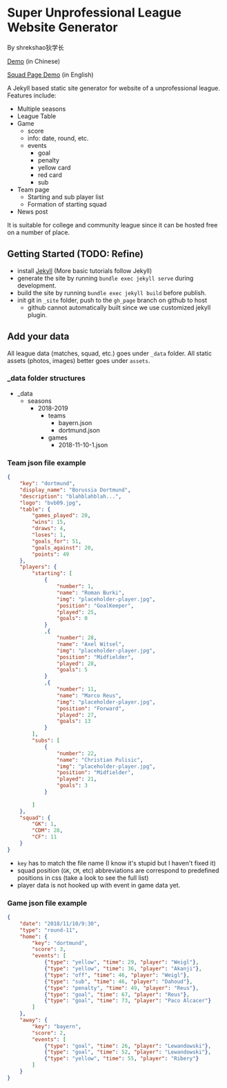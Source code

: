 # Super Unprofessional League Website Generator

By shrekshao狄学长

[Demo](https://super-unprofessional-league.github.io/super-unprofessional-league-website/) (in Chinese)

[Squad Page Demo](https://iesoccerleagues.github.io/seasons/2018-fall-B/goalrush/) (in English)

A Jekyll based static site generator for website of a unprofessional league. Features include: 
* Multiple seasons
* League Table
* Game
    - score
    - info: date, round, etc.
    - events
        - goal
        - penalty
        - yellow card
        - red card
        - sub
* Team page
    - Starting and sub player list
    - Formation of starting squad
* News post

It is suitable for college and community league since it can be hosted free on a number of place.

## Getting Started (TODO: Refine)

* install [Jekyll](https://jekyllrb.com/docs/) (More basic tutorials follow Jekyll)
* generate the site by running `bundle exec jekyll serve` during development.
* build the site by running `bundle exec jekyll build` before publish.
* init git in `_site` folder, push to the `gh_page` branch on github to host
    * github cannot automatically built since we use customized jekyll plugin.


## Add your data

All league data (matches, squad, etc.) goes under `_data` folder. All static assets (photos, images) better goes under `assets`.

### _data folder structures

* _data
    - seasons
        - 2018-2019
            - teams
                * bayern.json
                * dortmund.json
            - games
                * 2018-11-10-1.json

### Team json file example

```json
{
    "key": "dortmund",
    "display_name": "Borussia Dortmund",
    "description": "blahblahblah...",
    "logo": "bvb09.jpg",
    "table": {
        "games_played": 20,
        "wins": 15,
        "draws": 4,
        "loses": 1,
        "goals_for": 51,
        "goals_against": 20,
        "points": 49
    },
    "players": {
        "starting": [
            {
                "number": 1,
                "name": "Roman Burki",
                "img": "placeholder-player.jpg",
                "position": "GoalKeeper",
                "played": 25,
                "goals": 0
            }
            ,{
                "number": 28,
                "name": "Axel Witsel",
                "img": "placeholder-player.jpg",
                "position": "Midfielder",
                "played": 28,
                "goals": 5
            }
            ,{
                "number": 11,
                "name": "Marco Reus",
                "img": "placeholder-player.jpg",
                "position": "Forward",
                "played": 27,
                "goals": 13
            }
        ],
        "subs": [
            {
                "number": 22,
                "name": "Christian Pulisic",
                "img": "placeholder-player.jpg",
                "position": "Midfielder",
                "played": 21,
                "goals": 3
            }
            
        ]
    },
    "squad": {
        "GK": 1,
        "CDM": 28,
        "CF": 11
    }
}
```

* `key` has to match the file name (I know it's stupid but I haven't fixed it)
* squad position (`GK`, `CM`, etc) abbreviations are correspond to predefined positions in css (take a look to see the full list)
* player data is not hooked up with event in game data yet.

### Game json file example

```json
{
    "date": "2018/11/10/9:30",
    "type": "round-11",
    "home": {
        "key": "dortmund",
        "score": 3,
        "events": [
            {"type": "yellow", "time": 29, "player": "Weigl"},
            {"type": "yellow", "time": 36, "player": "Akanji"},
            {"type": "off", "time": 46, "player": "Weigl"},
            {"type": "sub", "time": 46, "player": "Dahoud"},
            {"type": "penalty", "time": 49, "player": "Reus"},
            {"type": "goal", "time": 67, "player": "Reus"},
            {"type": "goal", "time": 73, "player": "Paco Alcacer"}
        ]
    },
    "away": {
        "key": "bayern",
        "score": 2,
        "events": [
            {"type": "goal", "time": 26, "player": "Lewandowski"},
            {"type": "goal", "time": 52, "player": "Lewandowski"},
            {"type": "yellow", "time": 55, "player": "Ribery"}
        ]
    }
}
```

